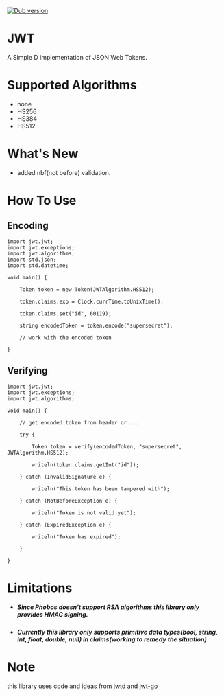 <a href="https://code.dlang.org/packages/jwt" title="Go to jwt"><img src="https://img.shields.io/dub/v/jwt.svg" alt="Dub version"></a>

# JWT

A Simple D implementation of JSON Web Tokens.

# Supported Algorithms
- none
- HS256
- HS384
- HS512

# What's New
- added nbf(not before) validation.

# How To Use
## Encoding

    import jwt.jwt;
    import jwt.exceptions;
    import jwt.algorithms;
    import std.json;
    import std.datetime;

    void main() {

        Token token = new Token(JWTAlgorithm.HS512);

        token.claims.exp = Clock.currTime.toUnixTime();

        token.claims.set("id", 60119);

        string encodedToken = token.encode("supersecret");

        // work with the encoded token

    }
## Verifying

    import jwt.jwt;
    import jwt.exceptions;
    import jwt.algorithms;

    void main() {

        // get encoded token from header or ...

        try {

            Token token = verify(encodedToken, "supersecret", JWTAlgorithm.HS512);

            writeln(token.claims.getInt("id"));

        } catch (InvalidSignature e) {

            writeln("This token has been tampered with");

        } catch (NotBeforeException e) {

            writeln("Token is not valid yet");

        } catch (ExpiredException e) {

            writeln("Token has expired");

        }

    }

# Limitations

- ##### Since Phobos doesn't support RSA algorithms this library only provides HMAC signing.
- ##### Currently this library only supports primitive data types(bool, string, int, float, double, null) in claims(working to remedy the situation)

# Note
this library uses code and ideas from [jwtd][1] and [jwt-go][2]

[1]: https://github.com/olehlong/jwtd
[2]: https://github.com/dgrijalva/jwt-go
